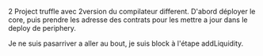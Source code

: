 2 Project truffle avec 2version du compilateur different.
D'abord déployer le core, puis prendre les adresse des contrats pour les mettre a jour dans le deploy de periphery.

Je ne suis pasarriver a aller au bout, je suis block à l'étape addLiquidity.
